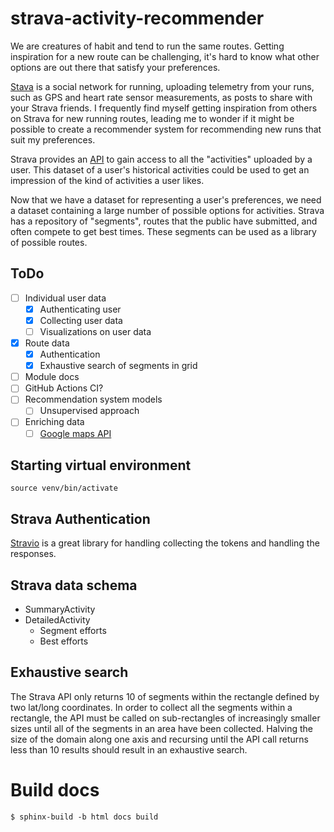 # strava-activity-recommender

We are creatures of habit and tend to run the same routes. Getting inspiration for a new route can be challenging, it's hard to know what other options are out there that satisfy your preferences.

[Stava](https://www.strava.com/) is a social network for running, uploading telemetry from your runs, such as GPS and heart rate sensor measurements, as posts to share with your Strava friends. I frequently find myself getting inspiration from others on Strava for new running routes, leading me to wonder if it might be possible to create a recommender system for recommending new runs that suit my preferences.

Strava provides an [API](https://developers.strava.com) to gain access to all the "activities" uploaded by a user. This dataset of a user's historical activities could be used to get an impression of the kind of activities a user likes.

Now that we have a dataset for representing a user's preferences, we need a dataset containing a large number of possible options for activities. Strava has a repository of "segments", routes that the public have submitted, and often compete to get best times. These segments can be used as a library of possible routes.


## ToDo
- [ ] Individual user data
  - [x] Authenticating user
  - [x] Collecting user data
  - [ ] Visualizations on user data
- [x] Route data
  - [x] Authentication
  - [x] Exhaustive search of segments in grid
- [ ] Module docs
- [ ] GitHub Actions CI?
- [ ] Recommendation system models
  - [ ] Unsupervised approach
- [ ] Enriching data
  - [ ] [Google maps API](https://developers.google.com/maps/documentation/places/web-service/search)

## Starting virtual environment
```
source venv/bin/activate
```

## Strava Authentication
[Stravio](https://github.com/sladkovm/stravaio) is a great library for handling collecting the tokens and handling the responses.

## Strava data schema
- SummaryActivity
- DetailedActivity
  - Segment efforts
  - Best efforts

## Exhaustive search
The Strava API only returns 10 of segments within the rectangle defined by two lat/long coordinates. In order to collect all the segments within a rectangle, the API must be called on sub-rectangles of increasingly smaller sizes until all of the segments in an area have been collected. Halving the size of the domain along one axis and recursing until the API call returns less than 10 results should result in an exhaustive search.

# Build docs
```
$ sphinx-build -b html docs build
```


